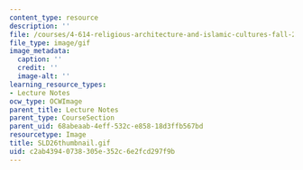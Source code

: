```yaml
---
content_type: resource
description: ''
file: /courses/4-614-religious-architecture-and-islamic-cultures-fall-2002/c2ab43940738305e352c6e2fcd297f9b_SLD26thumbnail.gif
file_type: image/gif
image_metadata:
  caption: ''
  credit: ''
  image-alt: ''
learning_resource_types:
- Lecture Notes
ocw_type: OCWImage
parent_title: Lecture Notes
parent_type: CourseSection
parent_uid: 68abeaab-4eff-532c-e858-18d3ffb567bd
resourcetype: Image
title: SLD26thumbnail.gif
uid: c2ab4394-0738-305e-352c-6e2fcd297f9b
---
```

